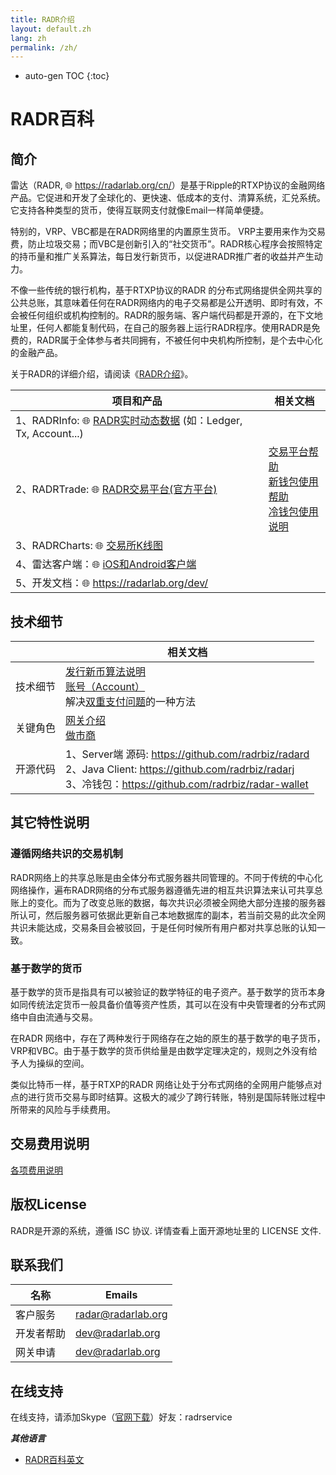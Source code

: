 ```yaml
---
title: RADR介绍
layout: default.zh
lang: zh
permalink: /zh/
---
```

* auto-gen TOC
{:toc}

# RADR百科

## 简介

雷达（RADR, 🌐 <https://radarlab.org/cn/>）是基于Ripple的RTXP协议的金融网络产品。它促进和开发了全球化的、更快速、低成本的支付、清算系统，汇兑系统。它支持各种类型的货币，使得互联网支付就像Email一样简单便捷。

特别的，VRP、VBC都是在RADR网络里的内置原生货币。 VRP主要用来作为交易费，防止垃圾交易；而VBC是创新引入的“社交货币”。RADR核心程序会按照特定的持币量和推广关系算法，每日发行新货币，以促进RADR推广者的收益并产生动力。

不像一些传统的银行机构，基于RTXP协议的RADR 的分布式网络提供全网共享的公共总账，其意味着任何在RADR网络内的电子交易都是公开透明、即时有效，不会被任何组织或机构控制的。RADR的服务端、客户端代码都是开源的，在下文地址里，任何人都能复制代码，在自己的服务器上运行RADR程序。使用RADR是免费的，RADR属于全体参与者共同拥有，不被任何中央机构所控制，是个去中心化的金融产品。

关于RADR的详细介绍，请阅读《[RADR介绍](./introduction/introduction)》。

|项目和产品| 相关文档|
| --- | --- |
|1、RADRInfo: 🌐 [RADR实时动态数据](https://info.radarlab.org/ledger_list.html) (如：Ledger, Tx, Account...) | |
|2、RADRTrade: 🌐 [RADR交易平台(官方平台)](https://t.radarlab.org/index.html) | [交易平台帮助](./introduction/trade_help)  <br> [新钱包使用帮助](./introduction/trade_help) <br> [冷钱包使用说明](./introduction/cold_wallet) |
|3、RADRCharts: 🌐 [交易所K线图](https://charts.radarlab.org/) | |
|4、雷达客户端：🌐  [iOS和Android客户端](https://www.radarlab.org/cn/download.html) | |
|5、开发文档：🌐 <https://radarlab.org/dev/> | |

## 技术细节

| | 相关文档 |
| --- | --- |
|技术细节| [发行新币算法说明](./tech/dividend) <br> [账号（Account）](./ds/account) <br> 解决[双重支付问题](./tech/double_spending)的一种方法 |
|关键角色| [网关介绍](./gateway/start) <br> [做市商](./marketmaker/start) |
|开源代码 | 1、Server端 源码: https://github.com/radrbiz/radard <br> 2、Java Client: https://github.com/radrbiz/radarj <br> 3、冷钱包：https://github.com/radrbiz/radar-wallet |

## 其它特性说明

### 遵循网络共识的交易机制

RADR网络上的共享总账是由全体分布式服务器共同管理的。不同于传统的中心化网络操作，遍布RADR网络的分布式服务器遵循先进的相互共识算法来认可共享总账上的变化。而为了改变总账的数据，每次共识必须被全网绝大部分连接的服务器所认可，然后服务器可依据此更新自己本地数据库的副本，若当前交易的此次全网共识未能达成，交易条目会被驳回，于是任何时候所有用户都对共享总账的认知一致。

### 基于数学的货币

基于数学的货币是指具有可以被验证的数学特征的电子资产。基于数学的货币本身如同传统法定货币一般具备价值等资产性质，其可以在没有中央管理者的分布式网络中自由流通与交易。

在RADR 网络中，存在了两种发行于网络存在之始的原生的基于数学的电子货币，VRP和VBC。由于基于数学的货币供给量是由数学定理决定的，规则之外没有给予人为操纵的空间。

类似比特币一样，基于RTXP的RADR 网络让处于分布式网络的全网用户能够点对点的进行货币交易与即时结算。这极大的减少了跨行转账，特别是国际转账过程中所带来的风险与手续费用。

## 交易费用说明

[各项费用说明](./introduction/transaction_fee)

## 版权License

RADR是开源的系统，遵循 ISC 协议. 详情查看上面开源地址里的 LICENSE 文件.

## 联系我们

| 名称 | Emails |
| --- | --- |
|客户服务 | <radar@radarlab.org> |
|开发者帮助 | <dev@radarlab.org> |
|网关申请 | <dev@radarlab.org> |

## 在线支持

在线支持，请添加Skype（[官网下载](http://skype.gmw.cn/down/|官网下载)）好友：radrservice

***其他语言***

* [RADR百科英文](/en/)
